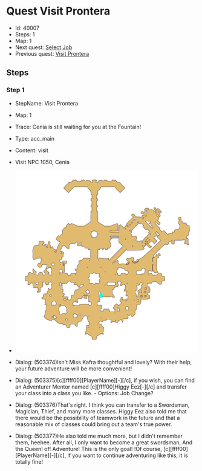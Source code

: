 # Quest Visit Prontera

- Id: 40007
- Steps: 1
- Map: 1
- Next quest: [Select Job](11000001.md)
- Previous quest: [Visit Prontera](40004.md)

## Steps

### Step 1
- StepName:  Visit Prontera
- Map:  1
- Trace:  Cenia is still waiting for you at the Fountain!
- Type:  acc_main
- Content:  visit
- Visit NPC 1050, Cenia

- ![images/40007_1.png](images/40007_1.png)
- Dialog: (503374)Isn't Miss Kafra thoughtful and lovely? With their help, your future adventure will be more convenient!
- Dialog: (503375)[c][ffff00][PlayerName][-][/c], if you wish, you can find an Adventurer Mentor named [c][ffff00]Higgy Eez[-][/c] and transfer your class into a class you like. - Options: Job Change?
- Dialog: (503376)That's right. I think you can transfer to a Swordsman, Magician, Thief, and many more classes. Higgy Eez also told me that there would be the possibility of teamwork in the future and that a reasonable mix of classes could bring out a team's true power.
- Dialog: (503377)He also told me much more, but I didn't remember them, heehee. After all, I only want to become a great swordsman, And the  Queen! of! Adventure! This is the only goal! !Of course, [c][ffff00][PlayerName][-][/c], if you want to continue adventuring like this, it is totally fine!


